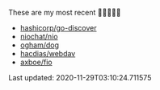 These are my most recent 🌟🌟🌟🌟🌟

* [hashicorp/go-discover](https://github.com/hashicorp/go-discover)
* [niochat/nio](https://github.com/niochat/nio)
* [ogham/dog](https://github.com/ogham/dog)
* [hacdias/webdav](https://github.com/hacdias/webdav)
* [axboe/fio](https://github.com/axboe/fio)

Last updated: 2020-11-29T03:10:24.711575
